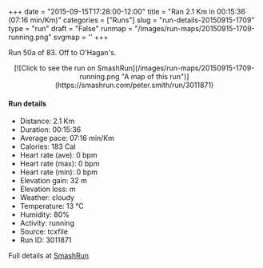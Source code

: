 +++
date = "2015-09-15T17:28:00-12:00"
title = "Ran 2.1 Km in 00:15:36 (07:16 min/Km)"
categories = ["Runs"]
slug = "run-details-20150915-1709"
type = "run"
draft = "False"
runmap = "/images/run-maps/20150915-1709-running.png"
svgmap = '<polyline points="72 97, 73 93, 73 92, 74 88, 90 76, 89 72, 100 64, 98 56, 82 41, 80 33, 74 30, 73 29, 72 25, 63 23, 61 17, 42 10, 38 11, 36 12, 14 3, 7 3, 5 9, 0 8">'
+++

Run 50a of 83. Off to O'Hagan's. 

<!--more-->

<center>
[![Click to see the run on SmashRun](/images/run-maps/20150915-1709-running.png "A map of this run")](https://smashrun.com/peter.smith/run/3011871)
</center>

#### Run details

* Distance: 2.1 Km
* Duration: 00:15:36
* Average pace: 07:16 min/Km
* Calories: 183 Cal
* Heart rate (ave): 0 bpm
* Heart rate (max): 0 bpm
* Heart rate (min): 0 bpm
* Elevation gain: 32 m
* Elevation loss:  m
* Weather: cloudy
* Temperature: 13 &deg;C
* Humidity: 80%
* Activity: running
* Source: tcxfile
* Run ID: 3011871

Full details at [SmashRun](https://smashrun.com/peter.smith/run/3011871)